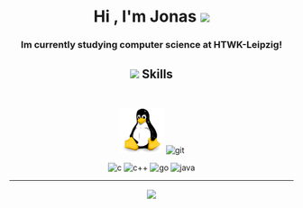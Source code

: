 <h1 align="center"><b>Hi , I'm Jonas </b><img src="https://media.giphy.com/media/hvRJCLFzcasrR4ia7z/giphy.gif" width="35"></h1>

<h3 align="center"> Im currently studying computer science at HTWK-Leipzig! </h2>

<h2 align="center"> <img src="https://media2.giphy.com/media/QssGEmpkyEOhBCb7e1/giphy.gif?cid=ecf05e47a0n3gi1bfqntqmob8g9aid1oyj2wr3ds3mg700bl&rid=giphy.gif" width ="25"> <b> Skills </b> </h3>
<br>

<p align="center">
  <img src="https://raw.githubusercontent.com/devicons/devicon/master/icons/linux/linux-original.svg" alt="linux" width="80" height="80"/>
  <img src="https://www.vectorlogo.zone/logos/git-scm/git-scm-icon.svg" alt="git" width="80" height="80"/>
</p>
<p align="center"> 
  <img src="https://cdn.jsdelivr.net/gh/devicons/devicon/icons/embeddedc/embeddedc-original.svg" alt="c" width="80" height="80"/>
  <img src="https://cdn.jsdelivr.net/gh/devicons/devicon/icons/cplusplus/cplusplus-original.svg" alt="c++" width="80" height="80"/>
  <img src="https://cdn.jsdelivr.net/gh/devicons/devicon/icons/go/go-original-wordmark.svg" alt="go" width="80" height="80"/>
  <img src="https://cdn.jsdelivr.net/gh/devicons/devicon/icons/java/java-original.svg" alt="java" width="80" height="80"/>
</p>
<hr />
<div align="center">
  <a href="https://github.com/anuraghazra/github-readme-stats">
    <img align="center" src="https://github-readme-stats.vercel.app/api/top-langs/?username=KleinSpeedy" />
  </a>
</div>
